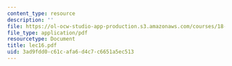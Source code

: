 ```yaml
---
content_type: resource
description: ''
file: https://ol-ocw-studio-app-production.s3.amazonaws.com/courses/18-034-honors-differential-equations-spring-2004/3ad9fdd0c61cafa6d4c7c6651a5ec513_lec16.pdf
file_type: application/pdf
resourcetype: Document
title: lec16.pdf
uid: 3ad9fdd0-c61c-afa6-d4c7-c6651a5ec513
---
```

